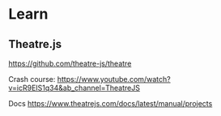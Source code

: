 # Learn

## Theatre.js

https://github.com/theatre-js/theatre 

Crash course:
https://www.youtube.com/watch?v=icR9EIS1q34&ab_channel=TheatreJS

Docs
https://www.theatrejs.com/docs/latest/manual/projects